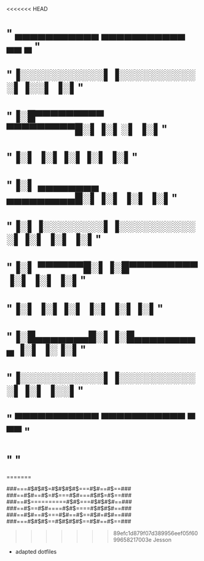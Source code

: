 <<<<<<< HEAD
#  " ▄▄▄▄▄▄▄▄▄▄▄  ▄▄▄▄▄▄▄▄▄▄▄  ▄▄        ▄ "
#  "▐░░░░░░░░░░░▌▐░░░░░░░░░░░▌▐░░▌      ▐░▌"
#  "▐░█▀▀▀▀▀▀▀▀▀  ▀▀▀▀▀▀▀▀▀█░▌▐░▌░▌     ▐░▌"
#  "▐░▌                    ▐░▌▐░▌▐░▌    ▐░▌"
#  "▐░▌ ▄▄▄▄▄▄▄▄  ▄▄▄▄▄▄▄▄▄█░▌▐░▌ ▐░▌   ▐░▌"
#  "▐░▌▐░░░░░░░░▌▐░░░░░░░░░░░▌▐░▌  ▐░▌  ▐░▌"
#  "▐░▌ ▀▀▀▀▀▀█░▌▐░█▀▀▀▀▀▀▀▀▀ ▐░▌   ▐░▌ ▐░▌"
#  "▐░▌       ▐░▌▐░▌          ▐░▌    ▐░▌▐░▌"
#  "▐░█▄▄▄▄▄▄▄█░▌▐░█▄▄▄▄▄▄▄▄▄ ▐░▌     ▐░▐░▌"
#  "▐░░░░░░░░░░░▌▐░░░░░░░░░░░▌▐░▌      ▐░░▌"
#  " ▀▀▀▀▀▀▀▀▀▀▀  ▀▀▀▀▀▀▀▀▀▀▀  ▀        ▀▀ "
#  "                                       "
=======

###===#$#$#$=#$#$#$#$===#$#==#$==###
###==#$#==#$=#$===#$#===#$#$=#$==###
###==#$==========#$#$===#$#$#$#==###
###==#$==#$#====#$#$====#$#$#$#==###
###==#$#==#$===#$#==#$==#$#=#$#==###
###===#$#$#$==#$#$#$#$==#$#==#$==###

>>>>>>> 89efc1d879f07d389956eef05f6099658217003e
Jesson
- adapted dotfiles
